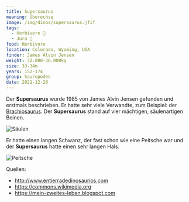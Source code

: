 ```yaml
---
title: Supersaurus
meaning: Überechse
image: /img/dinos/supersaurus.jfif
tags:
  - Herbivore 🌿
  - Jura 🦴
food: Herbivore
location: Colorado, Wyoming, USA
finder: James Alvin Jensen
weight: 32.000-36.000kg
size: 33-34m
years: 152-174
group: Sauropoden
date: 2021-12-26
---
```

Der **Supersaurus** wurde 1985 von James Alvin Jensen gefunden und erstmals beschrieben. Er hatte sehr viele Verwandte, zum Beispiel: der [Brachiosaurus](/dinos/bachiosuarus). Der **Supersaurus** stand auf vier mächtigen, säulenartigen Beinen. 

![Säulen](/img/dinos/säulen.jpg)

Er hatte einen langen Schwanz, der fast schon wie eine Peitsche war und der **Supersaurus** hatte einen sehr langen Hals. 

![Peitsche](/img/dinos/peitsche.jfif)



Quellen:

* <http://www.entierradedinosaurios.com>
* <https://commons.wikimedia.org>
* <https://mein-zweites-leben.blogspot.com>